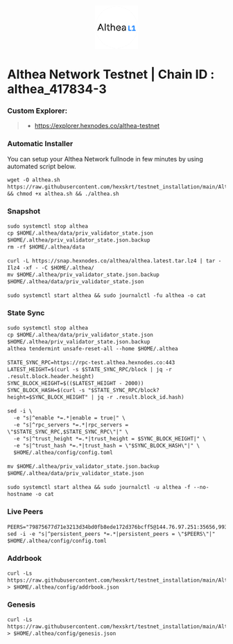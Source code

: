 <p align="center">
  <img height="100" height="auto" src="https://github.com/hexskrt/logos/blob/main/althea.png?raw=true">
</p>

# Althea Network Testnet | Chain ID : althea_417834-3

### Custom Explorer:
>-  https://explorer.hexnodes.co/althea-testnet

### Automatic Installer
You can setup your Althea Network fullnode in few minutes by using automated script below.
```
wget -O althea.sh https://raw.githubusercontent.com/hexskrt/testnet_installation/main/Althea/althea.sh && chmod +x althea.sh && ./althea.sh
```

### Snapshot
```
sudo systemctl stop althea
cp $HOME/.althea/data/priv_validator_state.json $HOME/.althea/priv_validator_state.json.backup
rm -rf $HOME/.althea/data

curl -L https://snap.hexnodes.co/althea/althea.latest.tar.lz4 | tar -Ilz4 -xf - -C $HOME/.althea/
mv $HOME/.althea/priv_validator_state.json.backup $HOME/.althea/data/priv_validator_state.json

sudo systemctl start althea && sudo journalctl -fu althea -o cat
```

### State Sync
```
sudo systemctl stop althea
cp $HOME/.althea/data/priv_validator_state.json $HOME/.althea/priv_validator_state.json.backup
althea tendermint unsafe-reset-all --home $HOME/.althea

STATE_SYNC_RPC=https://rpc-test.althea.hexnodes.co:443
LATEST_HEIGHT=$(curl -s $STATE_SYNC_RPC/block | jq -r .result.block.header.height)
SYNC_BLOCK_HEIGHT=$(($LATEST_HEIGHT - 2000))
SYNC_BLOCK_HASH=$(curl -s "$STATE_SYNC_RPC/block?height=$SYNC_BLOCK_HEIGHT" | jq -r .result.block_id.hash)

sed -i \
  -e "s|^enable *=.*|enable = true|" \
  -e "s|^rpc_servers *=.*|rpc_servers = \"$STATE_SYNC_RPC,$STATE_SYNC_RPC\"|" \
  -e "s|^trust_height *=.*|trust_height = $SYNC_BLOCK_HEIGHT|" \
  -e "s|^trust_hash *=.*|trust_hash = \"$SYNC_BLOCK_HASH\"|" \
  $HOME/.althea/config/config.toml

mv $HOME/.althea/priv_validator_state.json.backup $HOME/.althea/data/priv_validator_state.json

sudo systemctl start althea && sudo journalctl -u althea -f --no-hostname -o cat
```

### Live Peers
```
PEERS="79875677d71e3213d34bd0fb8ede172d376bcff5@144.76.97.251:35656,99323e9d082db6f9ba44e62f54e3b96a8c9d8153@185.239.209.180:34656,3b4f15d5c9860e731380e4df3c895a1b8a6bc297@173.249.59.70:30656,bc47f3e8f9134a812462e793d8767ef7334c0119@65.19.136.133:23296,0625e17766ed71dda6e447f5a079937d7fcd08f3@31.220.84.183:26656,2ed1209b8b0a0da1e753c3900dd57e62b4729f16@65.108.229.120:36656,12ebdeffa1af6d7d1a596e80ccaa56f6858a0ccb@176.9.121.109:41256,5b5e69cea6371e6537ffa00e64f8ef2b1c0e9548@162.19.238.210:26656"
sed -i -e "s|^persistent_peers *=.*|persistent_peers = \"$PEERS\"|" $HOME/.althea/config/config.toml
```

### Addrbook
```
curl -Ls https://raw.githubusercontent.com/hexskrt/testnet_installation/main/Althea/addrbook.json > $HOME/.althea/config/addrbook.json
```
### Genesis
```
curl -Ls https://raw.githubusercontent.com/hexskrt/testnet_installation/main/Althea/genesis.json > $HOME/.althea/config/genesis.json
```